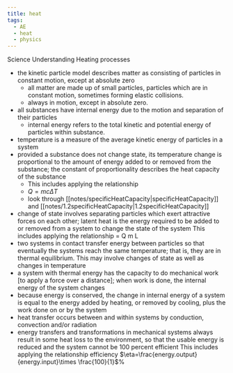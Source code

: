 ```yaml
---
title: heat
tags:
  - AE
  - heat
  - physics
---
```

Science Understanding Heating processes

- the kinetic particle model describes matter as consisting of particles in constant motion, except at absolute zero
	- all matter are made up of small particles, particles which are in constant motion, sometimes forming elastic collisions.
	- always in motion, except in absolute zero.
- all substances have internal energy due to the motion and separation of their particles
	- internal energy refers to the total kinetic and potential energy of particles within substance.
- temperature is a measure of the average kinetic energy of particles in a system
- provided a substance does not change state, its temperature change is proportional to the amount of energy added to or removed from the substance; the constant of proportionality describes the heat capacity of the substance
	- This includes applying the relationship
	- $Q = mc\Delta T$
	- look through [[notes/specificHeatCapacity|specificHeatCapacity]] and [[notes/1.2specificHeatCapacity|1.2specificHeatCapacity]]
- change of state involves separating particles which exert attractive forces on each other; latent heat is the energy required to be added to or removed from a system to change the state of the system This includes applying the relationship = Q m L
- two systems in contact transfer energy between particles so that eventually the systems reach the same temperature; that is, they are in thermal equilibrium. This may involve changes of state as well as changes in temperature
- a system with thermal energy has the capacity to do mechanical work [to apply a force over a distance]; when work is done, the internal energy of the system changes
- because energy is conserved, the change in internal energy of a system is equal to the energy added by heating, or removed by cooling, plus the work done on or by the system
- heat transfer occurs between and within systems by conduction, convection and/or radiation
- energy transfers and transformations in mechanical systems always result in some heat loss to the environment, so that the usable energy is reduced and the system cannot be 100 percent efficient This includes applying the relationship efficiency $\eta=\frac{energy.output}{energy.input}\times \frac{100}{1}$%
